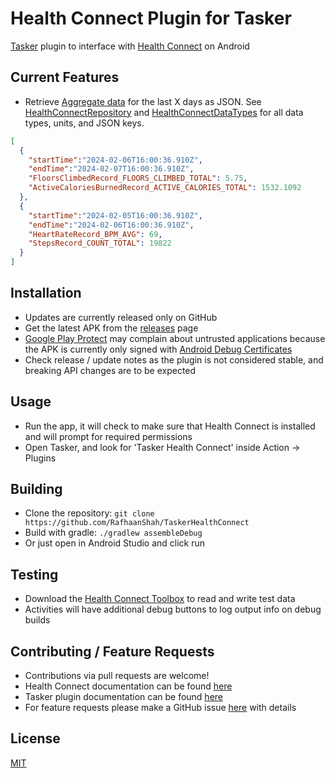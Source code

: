 # Health Connect Plugin for Tasker

[Tasker](https://tasker.joaoapps.com/) plugin to interface with [Health Connect](https://developer.android.com/health-connect) on Android

## Current Features
- Retrieve [Aggregate data](https://developer.android.com/health-and-fitness/guides/health-connect/develop/aggregate-data) for the last X days as JSON. See [HealthConnectRepository](app/src/main/java/com/rafapps/taskerhealthconnect/HealthConnectRepository.kt) and [HealthConnectDataTypes](app/src/main/java/com/rafapps/taskerhealthconnect/HealthConnectDataTypes.kt) for all data types, units, and JSON keys.
```json
[
  {
    "startTime":"2024-02-06T16:00:36.910Z",
    "endTime":"2024-02-07T16:00:36.910Z",
    "FloorsClimbedRecord_FLOORS_CLIMBED_TOTAL": 5.75,
    "ActiveCaloriesBurnedRecord_ACTIVE_CALORIES_TOTAL": 1532.1092
  },
  {
    "startTime":"2024-02-05T16:00:36.910Z",
    "endTime":"2024-02-06T16:00:36.910Z",
    "HeartRateRecord_BPM_AVG": 69,
    "StepsRecord_COUNT_TOTAL": 19822
  }
]
```

## Installation
- Updates are currently released only on GitHub
- Get the latest APK from the [releases](https://github.com/RafhaanShah/TaskerHealthConnect/releases) page
- [Google Play Protect](https://developers.google.com/android/play-protect) may complain about untrusted applications because the APK is currently only signed with [Android Debug Certificates](https://developer.android.com/studio/publish/app-signing)
- Check release / update notes as the plugin is not considered stable, and breaking API changes are to be expected

## Usage
- Run the app, it will check to make sure that Health Connect is installed and will prompt for required permissions
- Open Tasker, and look for 'Tasker Health Connect' inside Action -> Plugins

## Building
- Clone the repository: `git clone https://github.com/RafhaanShah/TaskerHealthConnect`
- Build with gradle: `./gradlew assembleDebug`
- Or just open in Android Studio and click run

## Testing
- Download the [Health Connect Toolbox](https://developer.android.com/health-and-fitness/guides/health-connect/test/health-connect-toolbox) to read and write test data
- Activities will have additional debug buttons to log output info on debug builds

## Contributing / Feature Requests
- Contributions via pull requests are welcome!
- Health Connect documentation can be found [here](https://developer.android.com/guide/health-and-fitness/health-connect/get-started)
- Tasker plugin documentation can be found [here](https://tasker.joaoapps.com/pluginslibrary.html)
- For feature requests please make a GitHub issue [here](https://github.com/RafhaanShah/TaskerHealthConnect/issues?q=is%3Aissue+is%3Aopen+sort%3Aupdated-desc) with details

## License
[MIT](https://choosealicense.com/licenses/mit/)
